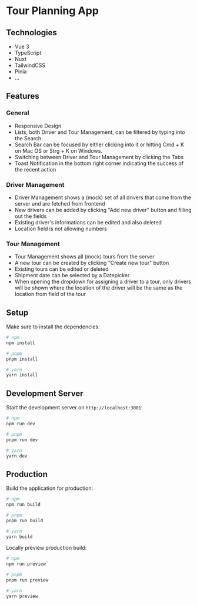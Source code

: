 # Tour Planning App

## Technologies

- Vue 3
- TypeScript
- Nuxt
- TailwindCSS
- Pinia
- ...

## Features

### General

- Responsive Design
- Lists, both Driver and Tour Management, can be filtered by typing into the Search.
- Search Bar can be focused by either clicking into it or hitting Cmd + K on Mac OS or Strg + K on Windows.
- Switching between Driver and Tour Management by clicking the Tabs
- Toast Notification in the bottom right corner indicating the success of the recent action

### Driver Management

- Driver Management shows a (mock) set of all drivers that come from the server and are fetched from frontend
- New drivers can be added by clicking "Add new driver" button and filling out the fields
- Existing driver's informations can be edited and also deleted
- Location field is not allowing numbers

### Tour Management

- Tour Management shows all (mock) tours from the server
- A new tour can be created by clicking "Create new tour" button
- Existing tours can be edited or deleted
- Shipment date can be selected by a Datepicker
- When opening the dropdown for assigning a driver to a tour, only drivers will be shown where the location of the driver will be the same as the location from field of the tour

## Setup

Make sure to install the dependencies:

```bash
# npm
npm install

# pnpm
pnpm install

# yarn
yarn install
```

## Development Server

Start the development server on `http://localhost:3001`:

```bash
# npm
npm run dev

# pnpm
pnpm run dev

# yarn
yarn dev
```

## Production

Build the application for production:

```bash
# npm
npm run build

# pnpm
pnpm run build

# yarn
yarn build
```

Locally preview production build:

```bash
# npm
npm run preview

# pnpm
pnpm run preview

# yarn
yarn preview
```
